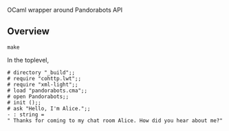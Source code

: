 OCaml wrapper around Pandorabots API

## Overview

`make`

In the toplevel,
```
# directory "_build";;
# require "cohttp.lwt";;
# require "xml-light";;
# load "pandorabots.cma";;
# open Pandorabots;;
# init ();;
# ask "Hello, I'm Alice.";;
- : string =
" Thanks for coming to my chat room Alice. How did you hear about me?"
```

